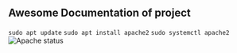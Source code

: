 ## Awesome Documentation of project

`sudo apt update`
`sudo apt install apache2`
`sudo systemctl apache2`
![Apache status](./images/apache-status.PNG)